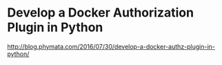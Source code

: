 # Develop a Docker Authorization Plugin in Python

http://blog.phymata.com/2016/07/30/develop-a-docker-authz-plugin-in-python/
